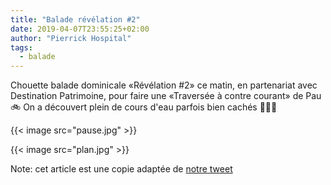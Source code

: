 ```yaml
---
title: "Balade révélation #2"
date: 2019-04-07T23:55:25+02:00
author: "Pierrick Hospital"
tags:
  - balade
---
```


Chouette balade dominicale «Révélation #2» ce matin, en partenariat avec 
Destination Patrimoine, pour faire une «Traversée à contre courant» de Pau:bike: 
On a découvert plein de cours d'eau parfois bien cachés 
:thinking::open_mouth::smile:


{{< image src="pause.jpg" >}}

{{< image src="plan.jpg" >}}

Note: cet article est une copie adaptée de [notre tweet](https://twitter.com/pauavelo/status/1114947857163923466?s=20)
